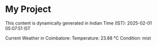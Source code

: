 # My Project

This content is dynamically generated in Indian Time (IST): 2025-02-01 05:07:51 IST


Current Weather in Coimbatore:
Temperature: 23.88 °C
Condition: mist

